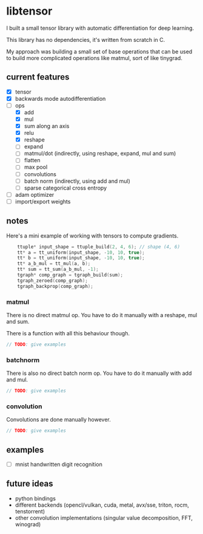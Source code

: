 # libtensor

<!--  TODO: Show image of generated graph  -->

I built a small tensor library with automatic differentiation for deep learning.

This library has no dependencies, it's written from scratch in C.

My approach was building a small set of base operations that can be used to build more complicated operations like matmul, sort of like tinygrad.

<!-- TODO: compile mnist example with emscripten, host at mnist.andrew.industries -->

## current features

- [x] tensor
- [x] backwards mode autodifferentiation
- [ ] ops
    - [x] add
    - [x] mul
    - [x] sum along an axis
    - [x] relu
    - [x] reshape
    - [ ] expand
    - [ ] matmul/dot (indirectly, using reshape, expand, mul and sum)
    - [ ] flatten
    - [ ] max pool
    - [ ] convolutions
    - [ ] batch norm (indirectly, using add and mul)
    - [ ] sparse categorical cross entropy
- [ ] adam optimizer
- [ ] import/export weights

## notes

Here's a mini example of working with tensors to compute gradients.

```c
    ttuple* input_shape = ttuple_build(2, 4, 6); // shape (4, 6)
    tt* a = tt_uniform(input_shape, -10, 10, true);
    tt* b = tt_uniform(input_shape, -10, 10, true);
    tt* a_b_mul = tt_mul(a, b);
    tt* sum = tt_sum(a_b_mul, -1);
    tgraph* comp_graph = tgraph_build(sum);
    tgraph_zeroed(comp_graph);
    tgraph_backprop(comp_graph);
```

### matmul

There is no direct matmul op. You have to do it manually with a reshape, mul and sum.

There is a function with all this behaviour though.

```c
// TODO: give examples
```
<!-- TODO: show image of graph of matmul -->

### batchnorm

There is also no direct batch norm op. You have to do it manually with add and mul.

```c
// TODO: give examples
```
<!-- TODO: show image of graph of matmul -->

### convolution

Convolutions are done manually however.

```c
// TODO: give examples
```

<!-- TODO: show image of graph of matmul -->

## examples

- [ ] mnist handwritten digit recognition

<!--  TODO: Add a image/gif as example  -->

## future ideas

- python bindings
- different backends (opencl/vulkan, cuda, metal, avx/sse, triton, rocm, tenstorrent)
- other convolution implementations (singular value decomposition, FFT, winograd)
